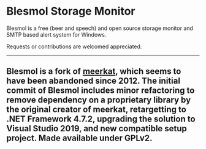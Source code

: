 # Blesmol Storage Monitor

Blesmol is a free (beer and speech) and open source storage monitor and SMTP based alert system for Windows.

Requests or contributions are welcomed appreciated. 

---
Blesmol is a fork of [meerkat](https://archive.codeplex.com), which seems to have been abandoned since 2012. The initial commit of Blesmol includes minor refactoring to remove dependency on a proprietary library by the original creator of meerkat, retargetting to .NET Framework 4.7.2, upgrading the solution to Visual Studio 2019, and new compatible setup project. Made available under GPLv2. 
---
